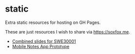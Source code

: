 # static
Extra static resources for hosting on GH Pages.

These are just resources I wish to share via <https://soxfox.me>.

- [Combined slides for SWE30001](SWE30001%20-%20Real-Time%20Programming.pdf)
- [Mobile Notes App Prototype](Annote%20Prototype.penpot)
